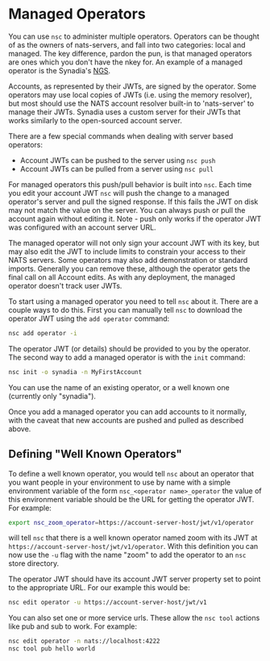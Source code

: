 # Managed Operators

You can use `nsc` to administer multiple operators. Operators can be thought of as the owners of nats-servers, and fall into two categories: local and managed. The key difference, pardon the pun, is that managed operators are ones which you don't have the nkey for. An example of a managed operator is the Synadia's [NGS](https://synadia.com/ngs).

Accounts, as represented by their JWTs, are signed by the operator. Some operators may use local copies of JWTs (i.e. using the memory resolver), but most should use the NATS account resolver built-in to 'nats-server' to manage their JWTs. Synadia uses a custom server for their JWTs that works similarly to the open-sourced account server.

There are a few special commands when dealing with server based operators:

* Account JWTs can be pushed to the server using `nsc push`
* Account JWTs can be pulled from a server using `nsc pull`

For managed operators this push/pull behavior is built into `nsc`. Each time you edit your account JWT `nsc` will push the change to a managed operator's server and pull the signed response. If this fails the JWT on disk may not match the value on the server. You can always push or pull the account again without editing it. Note - push only works if the operator JWT was configured with an account server URL.

The managed operator will not only sign your account JWT with its key, but may also edit the JWT to include limits to constrain your access to their NATS servers. Some operators may also add demonstration or standard imports. Generally you can remove these, although the operator gets the final call on all Account edits. As with any deployment, the managed operator doesn't track user JWTs.

To start using a managed operator you need to tell `nsc` about it. There are a couple ways to do this. First you can manually tell `nsc` to download the operator JWT using the `add operator` command:

```bash
nsc add operator -i
```

The operator JWT (or details) should be provided to you by the operator. The second way to add a managed operator is with the `init` command:

```bash
nsc init -o synadia -n MyFirstAccount
```

You can use the name of an existing operator, or a well known one \(currently only "synadia"\).

Once you add a managed operator you can add accounts to it normally, with the caveat that new accounts are pushed and pulled as described above.

## Defining "Well Known Operators"

To define a well known operator, you would tell `nsc` about an operator that you want people in your environment to use by name with a simple environment variable of the form `nsc_<operator name>_operator` the value of this environment variable should be the URL for getting the operator JWT. For example:

```bash
export nsc_zoom_operator=https://account-server-host/jwt/v1/operator
```

will tell `nsc` that there is a well known operator named zoom with its JWT at `https://account-server-host/jwt/v1/operator`. With this definition you can now use the `-u` flag with the name "zoom" to add the operator to an `nsc` store directory.

The operator JWT should have its account JWT server property set to point to the appropriate URL. For our example this would be:

```bash
nsc edit operator -u https://account-server-host/jwt/v1
```

You can also set one or more service urls. These allow the `nsc tool` actions like pub and sub to work. For example:

```bash
nsc edit operator -n nats://localhost:4222
nsc tool pub hello world
```

